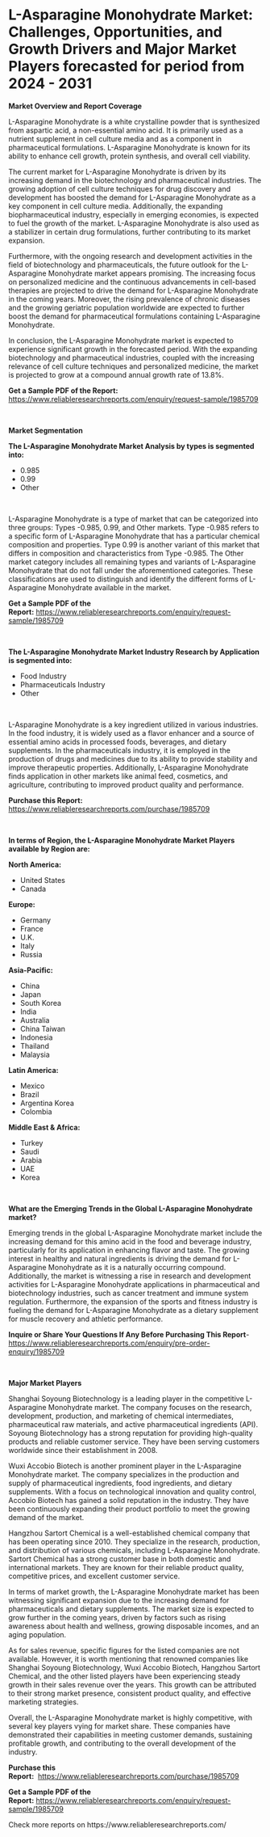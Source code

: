 <p><h1>L-Asparagine Monohydrate Market: Challenges, Opportunities, and Growth Drivers and Major Market Players forecasted for period from 2024 - 2031</h1></p><p><strong>Market Overview and Report Coverage</strong></p>
<p><p>L-Asparagine Monohydrate is a white crystalline powder that is synthesized from aspartic acid, a non-essential amino acid. It is primarily used as a nutrient supplement in cell culture media and as a component in pharmaceutical formulations. L-Asparagine Monohydrate is known for its ability to enhance cell growth, protein synthesis, and overall cell viability.</p><p>The current market for L-Asparagine Monohydrate is driven by its increasing demand in the biotechnology and pharmaceutical industries. The growing adoption of cell culture techniques for drug discovery and development has boosted the demand for L-Asparagine Monohydrate as a key component in cell culture media. Additionally, the expanding biopharmaceutical industry, especially in emerging economies, is expected to fuel the growth of the market. L-Asparagine Monohydrate is also used as a stabilizer in certain drug formulations, further contributing to its market expansion.</p><p>Furthermore, with the ongoing research and development activities in the field of biotechnology and pharmaceuticals, the future outlook for the L-Asparagine Monohydrate market appears promising. The increasing focus on personalized medicine and the continuous advancements in cell-based therapies are projected to drive the demand for L-Asparagine Monohydrate in the coming years. Moreover, the rising prevalence of chronic diseases and the growing geriatric population worldwide are expected to further boost the demand for pharmaceutical formulations containing L-Asparagine Monohydrate.</p><p>In conclusion, the L-Asparagine Monohydrate market is expected to experience significant growth in the forecasted period. With the expanding biotechnology and pharmaceutical industries, coupled with the increasing relevance of cell culture techniques and personalized medicine, the market is projected to grow at a compound annual growth rate of 13.8%.</p></p>
<p><strong>Get a Sample PDF of the Report:</strong> <a href="https://www.reliableresearchreports.com/enquiry/request-sample/1985709">https://www.reliableresearchreports.com/enquiry/request-sample/1985709</a></p>
<p>&nbsp;</p>
<p><strong>Market Segmentation</strong></p>
<p><strong>The L-Asparagine Monohydrate Market Analysis by types is segmented into:</strong></p>
<p><ul><li>0.985</li><li>0.99</li><li>Other</li></ul></p>
<p>&nbsp;</p>
<p><p>L-Asparagine Monohydrate is a type of market that can be categorized into three groups: Types -0.985, 0.99, and Other markets. Type -0.985 refers to a specific form of L-Asparagine Monohydrate that has a particular chemical composition and properties. Type 0.99 is another variant of this market that differs in composition and characteristics from Type -0.985. The Other market category includes all remaining types and variants of L-Asparagine Monohydrate that do not fall under the aforementioned categories. These classifications are used to distinguish and identify the different forms of L-Asparagine Monohydrate available in the market.</p></p>
<p><strong>Get a Sample PDF of the Report:</strong>&nbsp;<a href="https://www.reliableresearchreports.com/enquiry/request-sample/1985709">https://www.reliableresearchreports.com/enquiry/request-sample/1985709</a></p>
<p>&nbsp;</p>
<p><strong>The L-Asparagine Monohydrate Market Industry Research by Application is segmented into:</strong></p>
<p><ul><li>Food Industry</li><li>Pharmaceuticals Industry</li><li>Other</li></ul></p>
<p>&nbsp;</p>
<p><p>L-Asparagine Monohydrate is a key ingredient utilized in various industries. In the food industry, it is widely used as a flavor enhancer and a source of essential amino acids in processed foods, beverages, and dietary supplements. In the pharmaceuticals industry, it is employed in the production of drugs and medicines due to its ability to provide stability and improve therapeutic properties. Additionally, L-Asparagine Monohydrate finds application in other markets like animal feed, cosmetics, and agriculture, contributing to improved product quality and performance.</p></p>
<p><strong>Purchase this Report:</strong>&nbsp; <a href="https://www.reliableresearchreports.com/purchase/1985709">https://www.reliableresearchreports.com/purchase/1985709</a></p>
<p>&nbsp;</p>
<p><strong>In terms of Region, the L-Asparagine Monohydrate Market Players available by Region are:</strong></p>
<p>
    <p> <strong> North America: </strong>
        <ul>
            <li>United States</li>
            <li>Canada</li>
        </ul>
        </p> 
    <p> <strong> Europe: </strong>
        <ul>
            <li>Germany</li>
            <li>France</li>
            <li>U.K.</li>
            <li>Italy</li>
            <li>Russia</li>
        </ul>
        </p> 
    <p> <strong> Asia-Pacific: </strong>
        <ul>
            <li>China</li>
            <li>Japan</li>
            <li>South Korea</li>
            <li>India</li>
            <li>Australia</li>
            <li>China Taiwan</li>
            <li>Indonesia</li>
            <li>Thailand</li>
            <li>Malaysia</li>
        </ul>
        </p> 
    <p> <strong> Latin America: </strong>
        <ul>
            <li>Mexico</li>
            <li>Brazil</li>
            <li>Argentina Korea</li>
            <li>Colombia</li>
        </ul>
        </p> 
    <p> <strong> Middle East & Africa: </strong>
        <ul>
            <li>Turkey</li>
            <li>Saudi</li>
            <li>Arabia</li>
            <li>UAE</li>
            <li>Korea</li>
        </ul>
    </p>
    </p>
<p>&nbsp;</p>
<p><strong>What are the Emerging Trends in the Global L-Asparagine Monohydrate market?</strong></p>
<p><p>Emerging trends in the global L-Asparagine Monohydrate market include the increasing demand for this amino acid in the food and beverage industry, particularly for its application in enhancing flavor and taste. The growing interest in healthy and natural ingredients is driving the demand for L-Asparagine Monohydrate as it is a naturally occurring compound. Additionally, the market is witnessing a rise in research and development activities for L-Asparagine Monohydrate applications in pharmaceutical and biotechnology industries, such as cancer treatment and immune system regulation. Furthermore, the expansion of the sports and fitness industry is fueling the demand for L-Asparagine Monohydrate as a dietary supplement for muscle recovery and athletic performance.</p></p>
<p><strong>Inquire or Share Your Questions If Any Before Purchasing This Report</strong>- <a href="https://www.reliableresearchreports.com/enquiry/pre-order-enquiry/1985709">https://www.reliableresearchreports.com/enquiry/pre-order-enquiry/1985709</a></p>
<p>&nbsp;</p>
<p><strong>Major Market Players</strong></p>
<p><p>Shanghai Soyoung Biotechnology is a leading player in the competitive L-Asparagine Monohydrate market. The company focuses on the research, development, production, and marketing of chemical intermediates, pharmaceutical raw materials, and active pharmaceutical ingredients (API). Soyoung Biotechnology has a strong reputation for providing high-quality products and reliable customer service. They have been serving customers worldwide since their establishment in 2008.</p><p>Wuxi Accobio Biotech is another prominent player in the L-Asparagine Monohydrate market. The company specializes in the production and supply of pharmaceutical ingredients, food ingredients, and dietary supplements. With a focus on technological innovation and quality control, Accobio Biotech has gained a solid reputation in the industry. They have been continuously expanding their product portfolio to meet the growing demand of the market.</p><p>Hangzhou Sartort Chemical is a well-established chemical company that has been operating since 2010. They specialize in the research, production, and distribution of various chemicals, including L-Asparagine Monohydrate. Sartort Chemical has a strong customer base in both domestic and international markets. They are known for their reliable product quality, competitive prices, and excellent customer service.</p><p>In terms of market growth, the L-Asparagine Monohydrate market has been witnessing significant expansion due to the increasing demand for pharmaceuticals and dietary supplements. The market size is expected to grow further in the coming years, driven by factors such as rising awareness about health and wellness, growing disposable incomes, and an aging population.</p><p>As for sales revenue, specific figures for the listed companies are not available. However, it is worth mentioning that renowned companies like Shanghai Soyoung Biotechnology, Wuxi Accobio Biotech, Hangzhou Sartort Chemical, and the other listed players have been experiencing steady growth in their sales revenue over the years. This growth can be attributed to their strong market presence, consistent product quality, and effective marketing strategies.</p><p>Overall, the L-Asparagine Monohydrate market is highly competitive, with several key players vying for market share. These companies have demonstrated their capabilities in meeting customer demands, sustaining profitable growth, and contributing to the overall development of the industry.</p></p>
<p><strong>Purchase this Report:</strong>&nbsp;&nbsp;<a href="https://www.reliableresearchreports.com/purchase/1985709">https://www.reliableresearchreports.com/purchase/1985709</a></p>
<p></p>
<p><strong>Get a Sample PDF of the Report:</strong>&nbsp;<a href="https://www.reliableresearchreports.com/enquiry/request-sample/1985709">https://www.reliableresearchreports.com/enquiry/request-sample/1985709</a></p>
<p>Check more reports on https://www.reliableresearchreports.com/</p>